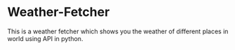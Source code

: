 # Weather-Fetcher
This is a weather fetcher which shows you the weather of different places in world using API in python.
